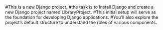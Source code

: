 #This is a new Django project, 
#the task is to Install Django and create a new Django project named LibraryProject. 
#This initial setup will serve as the foundation for developing Django applications. 
#You’ll also explore the project’s default structure to understand the roles of various components.

